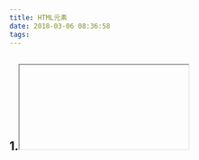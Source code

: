 ```yaml
---
title: HTML元素
date: 2018-03-06 08:36:58
tags:
---
```

## 1.<iframe>和<a>的target
iframe标签支持相对路径

`<iframe name="xxx" src="" frameborder="0"></iframe>  `
`<a href="" target="xxx"></a>`点击a
则会在iframe里弹出
index里写:
`<iframe src="./index2" frameborder="0"></iframe>  `则会在左上角出现一个小的嵌套页面显示index2里嵌套的index3里的四个QQ链接
index2里写:
`<iframe src="./index3" frameborder="0"></iframe>`
index3里写:
`<a href="http://qq.com" target=_blank>QQ</a>`点击会在一个新的标签页面里打开
`<a href="http://qq.com" target=_self>QQ</a>`点击会在index3的嵌套页面打开
`<a href="http://qq.com" target=_parent>QQ</a>`点击会在index2的嵌套页面打开
`<a href="http://qq.com" target=_top>QQ</a>`点击会在index1里打开

## 2.<a>的href
1. `<a href="//qq.com">QQ</a>`href里写的是无协议地址，意思是当前用的是http协议就自动继承http协议，用的是file就会用file协议。
我们在终端运行`sudo npm i -g http-server`即可安装一个服务器，进入你写index.html的文件夹里运行`http-server`即可开启服务器，然后在浏览器浏览终端返回的地址即可用http协议来访问你写的文件

2. `<a href="?name=pyz">qq</a>`点击之后会在当前页面发起?name=pyz的请求
`<a href="#sss">qq</a>`点击之后不会发起请求，因为锚点仅仅是在当前页面内的跳转
**`<a href="/..">link</a> 标签被点击后会浏览器会发起GET / HTTP/1.1的请求，因为/是根，无法再..**
3. 伪协议
 `<a href="javascript:;">qq</a>`点击之后a不会做任何事情
`<a href="javascript:alert(1)";>qq</a>`点击之后会弹出1

## 3.<form> <input>
**1. <form>和<a>的区别：**
<a>提交时是GET请求
<form>可以发送POST请求
<form>里必须要有一个submit才能被提交
```
<form action="users" method="post">
    <input type="text"value="username">
    <input type="password"value="password">
    <input type="submit" value="提交">
</form>
```
即<form>是注册时用的，你提交的账号密码会出现在第四部分里，但GET请求是不会有第四部分的，POST若想有查询参数，可以直接写在action里，如；
```
<form action="users?name=pyz" method="post">
    <label>用户名<input type="text" name="username"></label>
    <label>密码<input type="password" name="password"></label>
    <input type="submit" value="提交">
</form>
```
**<input>要提交的话一定要有name值！**
<label>可以直接包在input外面
<form>里的target和<a>是一模一样的。
<form>里如果没有`<input type="submit">`而有<button>，则<button>会默认为submit，若写成这样`<button type="button">button</button>`则不会成为submit，一个form里必须要有一个submit才能提交

**2. <input>  checkbox**
 
```
<label><input type="checkbox" name="apple" value="yes">苹果</label>
<label><input type="checkbox" name="banana" value="yes">香蕉</label>
```
![<checkbox>](/images/checkbox)

一定要有name才能被提交上去

![提交之后](/images/提交之后)

**3.<input> radio**
```
<label><input type="radio" name="sexual">男</label>
<label><input type="radio" name="sexual">女</label>
```
和checkbox不同的是，两个name一样的radio只能选中一个

![<radio>](/images/radio)

## 4. <select>
```
<select name="group" multiple>
    <option value="">-</option>
    <option value="1">第一组</option>
    <option value="2">第二组</option>
    <option value="3" disabled>第三组</option>
    <option value="4" selected>第四组</option>
</select>
```
![<select>](/images/select)disabled属性意味着不能被选中，selected意思是默认选中的，multiple意思是可以同时选中几项

## 5. <textarea>
若想让用户输入一大段文字则用这个元素
```
<textarea style="resize: none; width: 200px; height: 100px;"  name="hobbies"></textarea>
```
![<textarea>](/images/textarea)
resize若不设置为none，则用户可以随意更改输入框的大小

## 6. <table>
```
<table border="1">
    <colgroup>
        <col width="100">
        <col bgcolor="red" width="200">
        <col width="100">
        <col width="100">
    </colgroup>
    <thead>
        <tr>
            <th>项目</th><th>姓名</th><th>班级</th><th>成绩</th>
        </tr>
    </thead>
    <tbody>
        <tr>
            <th></th><td>可爱多</td><td>1</td><td>22</td>
        </tr>
        <tr>
            <th></th><td>金钟国</td><td>2</td><td>12</td>
        </tr>
        <tr>
            <th>平均分</th><td></td><td></td><td>17</td>
        </tr>
    </tbody>
    <tfoot>
    <tr>
        <th>总分</th><td></td><td></td><td>34</td>
    </tr>
    </tfoot>
</table>
```
![<table>](/images/table)
<thead>  <tbody> <tfoot>不写浏览器也不会报错，而会自动全部加入到tbody里